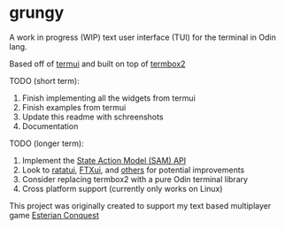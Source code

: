 # grungy
A work in progress (WIP) text user interface (TUI) for the terminal in Odin lang.

Based off of [termui](https://github.com/gizak/termui) and built on top of [termbox2](https://github.com/termbox/termbox2)

TODO (short term):
  1) Finish implementing all the widgets from termui
  2) Finish examples from termui
  3) Update this readme with schreenshots
  4) Documentation

TODO (longer term):
  1) Implement the [State Action Model (SAM) API](https://www.infoq.com/articles/no-more-mvc-frameworks/)
  2) Look to [ratatui](https://github.com/ratatui-org/ratatui), [FTXui](https://github.com/ArthurSonzogni/FTXUI), and [others](https://github.com/charmbracelet/bubbletea) for potential improvements
  3) Consider replacing termbox2 with a pure Odin terminal library
  4) Cross platform support (currently only works on Linux)

This project was originally created to support my text based multiplayer game [Esterian Conquest](https://github.com/greenm01/esterian-conquest) 

